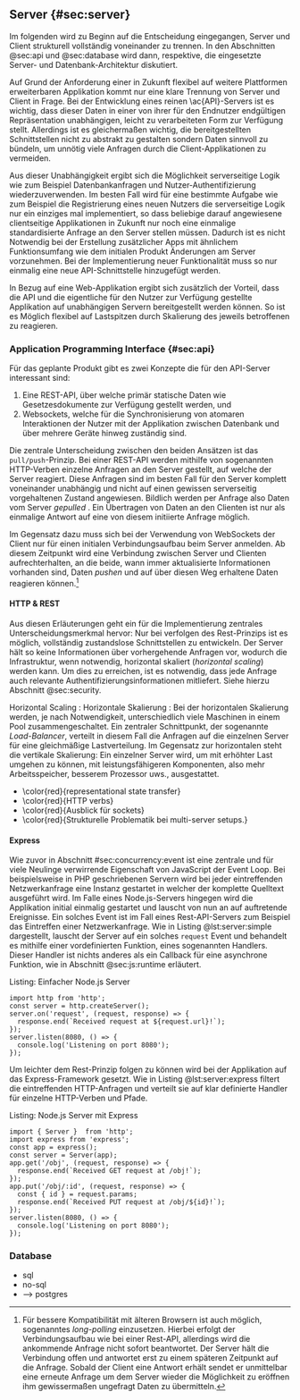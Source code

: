 ## Server {#sec:server}
Im folgenden wird zu Beginn auf die Entscheidung eingegangen, Server und Client strukturell vollständig voneinander zu trennen. In den Abschnitten @sec:api und @sec:database wird dann, respektive, die eingesetzte Server- und Datenbank-Architektur diskutiert.

Auf Grund der Anforderung einer in Zukunft flexibel auf weitere Plattformen erweiterbaren Applikation kommt nur eine klare Trennung von Server und Client in Frage. Bei der Entwicklung eines reinen \ac{API}-Servers ist es wichtig, dass dieser Daten in einer von ihrer für den Endnutzer endgültigen Repräsentation unabhängigen, leicht zu verarbeiteten Form zur Verfügung stellt. Allerdings ist es gleichermaßen wichtig, die bereitgestellten Schnittstellen nicht zu abstrakt zu gestalten sondern Daten sinnvoll zu bündeln, um unnötig viele Anfragen durch die Client-Applikationen zu vermeiden.

Aus dieser Unabhängigkeit ergibt sich die Möglichkeit serverseitige Logik wie zum Beispiel Datenbankanfragen und Nutzer-Authentifizierung wiederzuverwenden. Im besten Fall wird für eine bestimmte Aufgabe wie zum Beispiel die Registrierung eines neuen Nutzers die serverseitige Logik nur ein einziges mal implementiert, so dass beliebige darauf angewiesene clientseitige Applikationen in Zukunft nur noch eine einmalige standardisierte Anfrage an den Server stellen müssen. Dadurch ist es nicht Notwendig bei der Erstellung zusätzlicher Apps mit ähnlichem Funktionsumfang wie dem initialen Produkt Änderungen am Server vorzunehmen. Bei der Implementierung neuer Funktionalität muss so nur einmalig eine neue API-Schnittstelle hinzugefügt werden.

In Bezug auf eine Web-Applikation ergibt sich zusätzlich der Vorteil, dass die API und die eigentliche für den Nutzer zur Verfügung gestellte Applikation auf unabhängigen Servern bereitgestellt werden können. So ist es Möglich flexibel auf Lastspitzen durch Skalierung des jeweils betroffenen zu reagieren.

### Application Programming Interface {#sec:api}
Für das geplante Produkt gibt es zwei Konzepte die für den API-Server interessant sind:

  1. Eine REST-API, über welche primär statische Daten wie Gesetzesdokumente zur Verfügung gestellt werden, und
  2. Websockets, welche für die Synchronisierung von atomaren Interaktionen der Nutzer mit der Applikation zwischen Datenbank und über mehrere Geräte hinweg zuständig sind.

Die zentrale Unterscheidung zwischen den beiden Ansätzen ist das `pull/push`-Prinzip. Bei einer REST-API werden mithilfe von sogenannten HTTP-Verben einzelne Anfragen an den Server gestellt, auf welche der Server reagiert. Diese Anfragen sind im besten Fall für den Server komplett voneinander unabhängig und nicht auf einen gewissen serverseitig vorgehaltenen Zustand angewiesen. Bildlich werden per Anfrage also Daten vom Server *gepulled* . Ein Übertragen von Daten an den Clienten ist nur als einmalige Antwort auf eine von diesem initiierte Anfrage möglich.

Im Gegensatz dazu muss sich bei der Verwendung von WebSockets der Client nur für einen initialen Verbindungsaufbau beim Server anmelden. Ab diesem Zeitpunkt wird eine Verbindung zwischen Server und Clienten aufrechterhalten, an die beide, wann immer aktualisierte Informationen vorhanden sind, Daten *pushen* und auf über diesen Weg erhaltene Daten reagieren können.[^longpolling]

[^longpolling]: Für bessere Kompatibilität mit älteren Browsern ist auch möglich, sogenanntes *long-polling* einzusetzen. Hierbei erfolgt der Verbindungsaufbau wie bei einer Rest-API, allerdings wird die ankommende Anfrage nicht sofort beantwortet. Der Server hält die Verbindung offen und antwortet erst zu einem späteren Zeitpunkt auf die Anfrage. Sobald der Client eine Antwort erhält sendet er unmittelbar eine erneute Anfrage um dem Server wieder die Möglichkeit zu eröffnen ihm gewissermaßen ungefragt Daten zu übermitteln.


#### HTTP & REST
Aus diesen Erläuterungen geht ein für die Implementierung zentrales Unterscheidungsmerkmal hervor: Nur bei verfolgen des Rest-Prinzips ist es möglich, vollständig zustandslose Schnittstellen zu entwickeln. Der Server hält so keine Informationen über vorhergehende Anfragen vor, wodurch die Infrastruktur, wenn notwendig, horizontal skaliert (*horizontal scaling*) werden kann. Um dies zu erreichen, ist es notwendig, dass jede Anfrage auch relevante Authentifizierungsinformationen mitliefert. Siehe hierzu Abschnitt @sec:security.

Horizontal Scaling
:  Horizontale Skalierung
:  Bei der horizontalen Skalierung werden, je nach Notwendigkeit, unterschiedlich viele Maschinen in einem Pool zusammengeschaltet. Ein zentraler Schnittpunkt, der sogenannte *Load-Balancer*, verteilt in diesem Fall die Anfragen auf die einzelnen Server für eine gleichmäßige Lastverteilung. Im Gegensatz zur horizontalen steht die vertikale Skalierung: Ein einzelner Server wird, um mit erhöhter Last umgehen zu können, mit leistungsfähigeren Komponenten, also mehr Arbeitsspeicher, besserem Prozessor uws., ausgestattet.

  * \color{red}{representational state transfer}
  * \color{red}{HTTP verbs}
  * \color{red}{Ausblick für sockets}
  * \color{red}{Strukturelle Problematik bei multi-server setups.}

#### Express
Wie zuvor in Abschnitt #sec:concurrency:event ist eine zentrale und für viele Neulinge verwirrende Eigenschaft von JavaScript der Event Loop. Bei beispielsweise in PHP geschriebenen Servern wird bei jeder eintreffenden Netzwerkanfrage eine Instanz gestartet in welcher der komplette Quelltext ausgeführt wird. Im Falle eines Node.js-Servers hingegen wird die Applikation initial einmalig gestartet und lauscht von nun an auf auftretende Ereignisse. Ein solches Event ist im Fall eines Rest-API-Servers zum Beispiel das Eintreffen einer Netzwerkanfrage. Wie in Listing @lst:server:simple dargestellt, lauscht der Server auf ein solches `request` Event und behandelt es mithilfe einer vordefinierten Funktion, eines sogenannten Handlers. Dieser Handler ist nichts anderes als ein Callback für eine asynchrone Funktion, wie in Abschnitt @sec:js:runtime erläutert.

Listing: Einfacher Node.js Server

~~~{#lst:server:simple}
import http from 'http';
const server = http.createServer();
server.on('request', (request, response) => {
  response.end(`Received request at ${request.url}!`);
});
server.listen(8080, () => {
  console.log('Listening on port 8080');
});
~~~

Um leichter dem Rest-Prinzip folgen zu können wird bei der Applikation auf das Express-Framework gesetzt. Wie in Listing @lst:server:express filtert die eintreffenden HTTP-Anfragen und verteilt sie auf klar definierte Handler für einzelne HTTP-Verben und Pfade.

Listing: Node.js Server mit Express

~~~{#lst:server:express}
import { Server }  from 'http';
import express from 'express';
const app = express();
const server = Server(app);
app.get('/obj', (request, response) => {
  response.end(`Received GET request at /obj!`);
});
app.put('/obj/:id', (request, response) => {
  const { id } = request.params;
  response.end(`Received PUT request at /obj/${id}!`);
});
server.listen(8080, () => {
  console.log('Listening on port 8080');
});
~~~


### Database

  * sql
  * no-sql
  * --> postgres

